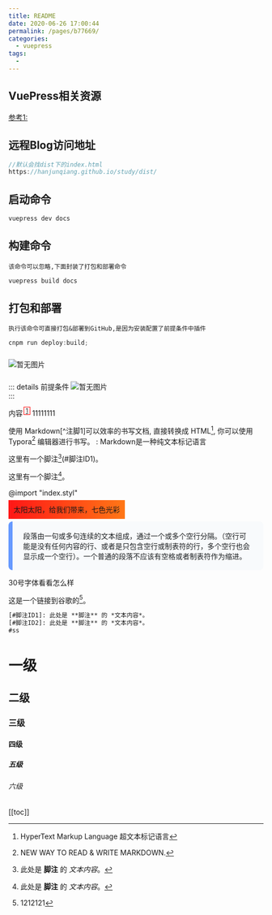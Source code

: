 ```yaml
---
title: README
date: 2020-06-26 17:00:44
permalink: /pages/b77669/
categories:
  - vuepress
tags:
  - 
---
```


<!-- 自动生成目录 -->


## VuePress相关资源
[参考1:](https://cloud.tencent.com/developer/article/1458494)

## 远程Blog访问地址
```js
//默认会找dist下的index.html
https://hanjunqiang.github.io/study/dist/
```

## 启动命令
```js
vuepress dev docs
```
## 构建命令
`该命令可以忽略,下面封装了打包和部署命令`
```js
vuepress build docs
```

## 打包和部署
`执行该命令可直接打包&部署到GitHub,是因为安装配置了前提条件中插件`
```js
cnpm run deploy:build;
```

<img style="margin-top:10px" :src="$withBase('/vuepress/01.jpg')" alt="暂无图片">

::: details 前提条件
<img style="margin-top:10px" :src="$withBase('/vuepress/01.jpg')" alt="暂无图片">
<br>
:::

内容<sup style="color:red;padding:0px 3px;margin-left:2px;border:1px solid red">[1](#锚点名)</sup>
<span id='锚点名'>11111111</span>

使用 Markdown[^注脚1]可以效率的书写文档, 直接转换成 HTML[^2], 你可以使用 Typora[^T] 编辑器进行书写。
 : Markdown是一种纯文本标记语言
[^2]: HyperText Markup Language 超文本标记语言
[^T]: NEW WAY TO READ & WRITE MARKDOWN.

这里有一个脚注[^脚注ID1](#脚注ID1)。

这里有一个脚注[^脚注ID2]。

@import "index.styl"

<font style="background: linear-gradient( to right, #ff1616, #ff7716);padding:10px">太阳太阳，给我们带来，七色光彩</font>
<p style="text-indent: 0;
    padding: 18px 21px;
    background-color: #f8fafc;
    border-radius: 8px;
    overflow: hidden;
    border-left: 8px solid #69f;
    color: #1c1f21;
    font-size: 1em;"> 
段落由一句或多句连续的文本组成，通过一个或多个空行分隔。（空行可能是没有任何内容的行、或者是只包含空行或制表符的行，多个空行也会显示成一个空行）。一个普通的段落不应该有空格或者制表符作为缩进。
</p>

<p class="font30">30号字体看看怎么样</p>


这是一个链接到谷歌的[^脚注]。

[^脚注]: 1212121

[^脚注ID1]: 此处是 **脚注** 的 *文本内容*。
[^脚注ID2]: 此处是 **脚注** 的 *文本内容*。
```html
[#脚注ID1]: 此处是 **脚注** 的 *文本内容*。
[#脚注ID2]: 此处是 **脚注** 的 *文本内容*。
#ss
```



<TOC :include-level="[1, 6]" />


# 一级
## 二级
### 三级
#### 四级
##### 五级
###### 六级


[[toc]] 
